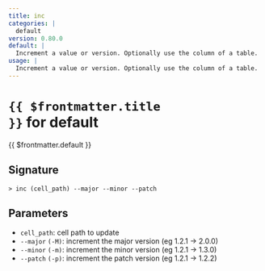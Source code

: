 ```yaml
---
title: inc
categories: |
  default
version: 0.80.0
default: |
  Increment a value or version. Optionally use the column of a table.
usage: |
  Increment a value or version. Optionally use the column of a table.
---
```


# <code>{{ $frontmatter.title }}</code> for default

<div class='command-title'>{{ $frontmatter.default }}</div>

## Signature

```> inc (cell_path) --major --minor --patch```

## Parameters

 -  `cell_path`: cell path to update
 -  `--major` `(-M)`: increment the major version (eg 1.2.1 -> 2.0.0)
 -  `--minor` `(-m)`: increment the minor version (eg 1.2.1 -> 1.3.0)
 -  `--patch` `(-p)`: increment the patch version (eg 1.2.1 -> 1.2.2)

